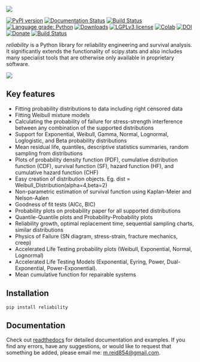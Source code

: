 ![](https://github.com/MatthewReid854/reliability/blob/master/docs/images/logo.png)

[![PyPI version](https://badge.fury.io/py/reliability.svg)](https://badge.fury.io/py/reliability)
[![Documentation Status](https://readthedocs.org/projects/reliability/badge/?version=latest)](http://reliability.readthedocs.io/?badge=latest)
[![Build Status](https://travis-ci.com/MatthewReid854/reliability.svg?branch=master)](https://travis-ci.com/github/MatthewReid854/reliability)
[![Language grade: Python](https://img.shields.io/lgtm/grade/python/g/MatthewReid854/reliability.svg?logo=lgtm&logoWidth=18)](https://lgtm.com/projects/g/MatthewReid854/reliability/context:python)
[![Downloads](https://pepy.tech/badge/reliability)](https://pepy.tech/project/reliability)
[![LGPLv3 license](https://img.shields.io/badge/License-LGPLv3-blue.svg)](https://www.gnu.org/licenses/lgpl-3.0.txt)
[![Colab](https://colab.research.google.com/assets/colab-badge.svg)](https://colab.research.google.com/github/MatthewReid854/reliability/blob/master/notebooks/Intro2.ipynb)
[![DOI](https://zenodo.org/badge/198305660.svg)](https://zenodo.org/badge/latestdoi/198305660)
[![Donate](https://img.shields.io/badge/donate-$%20€%20¥%20£-blueviolet.svg)](https://reliability.readthedocs.io/en/latest/How%20to%20donate%20to%20the%20project.html)
[![Build Status](https://img.shields.io/travis/MatthewReid854/reliability/master?logo=travis%20ci&logoColor=white&label=Travis%20CI)](https://travis-ci.com/github/MatthewReid854/reliability)


*reliability* is a Python library for reliability engineering and survival analysis. It significantly extends the functionality of scipy.stats and also includes many specialist tools that are otherwise only available in proprietary software.

![](https://github.com/MatthewReid854/reliability/blob/master/docs/images/readme_image_V2.png)

## Key features
- Fitting probability distributions to data including right censored data
- Fitting Weibull mixture models
- Calculating the probability of failure for stress-strength interference between any combination of the supported distributions
- Support for Exponential, Weibull, Gamma, Normal, Lognormal, Loglogistic, and Beta probability distributions
- Mean residual life, quantiles, descriptive statistics summaries, random sampling from distributions
- Plots of probability density function (PDF), cumulative distribution function (CDF), survival function (SF), hazard function (HF), and cumulative hazard function (CHF)
- Easy creation of distribution objects. Eg. dist = Weibull_Distribution(alpha=4,beta=2)
- Non-parametric estimation of survival function using Kaplan-Meier and Nelson-Aalen
- Goodness of fit tests (AICc, BIC)
- Probability plots on probability paper for all supported distributions
- Quantile-Quantile plots and Probability-Probability plots
- Reliability growth, optimal replacement time, sequential sampling charts, similar distributions
- Physics of Failure (SN diagram, stress-strain, fracture mechanics, creep)
- Accelerated Life Testing probability plots (Weibull, Exponential, Normal, Lognormal)
- Accelerated Life Testing Models (Exponential, Eyring, Power, Dual-Exponential, Power-Exponential).
- Mean cumulative function for repairable systems

## Installation
```
pip install reliability
```
## Documentation
Check out [readthedocs](https://reliability.readthedocs.io/en/latest/) for detailed documentation and examples.
If you find any errors, have any suggestions, or would like to request that something be added, please email me: m.reid854@gmail.com.
